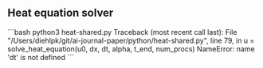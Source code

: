 ## Heat equation solver

´´´bash
python3 heat-shared.py
Traceback (most recent call last):
  File "/Users/diehlpk/git/ai-journal-paper/python/heat-shared.py", line 79, in <module>
    u = solve_heat_equation(u0, dx, dt, alpha, t_end, num_procs)
NameError: name 'dt' is not defined
´´´
